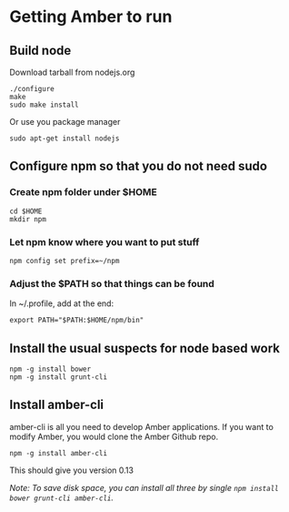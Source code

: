 Getting Amber to run
====================

Build node
----------

Download tarball from nodejs.org

    ./configure
    make
    sudo make install

Or use you package manager

    sudo apt-get install nodejs

Configure npm so that you do not need sudo
------------------------------------------

### Create npm folder under $HOME

    cd $HOME
    mkdir npm

### Let npm know where you want to put stuff

    npm config set prefix=~/npm

### Adjust the $PATH so that things can be found

In ~/.profile, add at the end:

    export PATH="$PATH:$HOME/npm/bin"

Install the usual suspects for node based work
----------------------------------------------

    npm -g install bower
    npm -g install grunt-cli

Install amber-cli
-----------------

amber-cli is all you need to develop Amber applications.
If you want to modify Amber, you would clone the Amber Github repo.

    npm -g install amber-cli

This should give you version 0.13

_Note: To save disk space, you can install all three by single `npm install bower grunt-cli amber-cli`._
